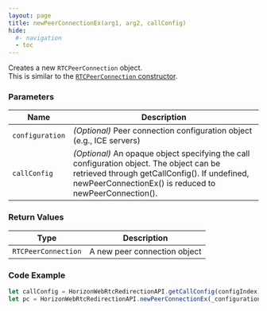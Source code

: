 ```yaml
---
layout: page
title: newPeerConnectionEx(arg1, arg2, callConfig)
hide:
  #- navigation
  - toc
---
```


Creates a new `RTCPeerConnection` object.  
This is similar to the [`RTCPeerConnection` constructor](https://developer.mozilla.org/en-US/docs/Web/API/RTCPeerConnection/RTCPeerConnection).

### Parameters

| Name           | Description |
|----------------|-------------|
| `configuration` | *(Optional)* Peer connection configuration object (e.g., ICE servers) |
| `callConfig` | *(Optional)* An opaque object specifying the call configuration object. The object can be retrieved through getCallConfig(). If undefined, newPeerConnectionEx() is reduced to newPeerConnection(). |

### Return Values
| Type              | Description           |
|-------------------|-----------------------|
| `RTCPeerConnection` | A new peer connection object |

### Code Example
```js
let callConfig = HorizonWebRtcRedirectionAPI.getCallConfig(configIndex);
let pc = HorizonWebRtcRedirectionAPI.newPeerConnectionEx(_configurations, {}, callConfig);
```


